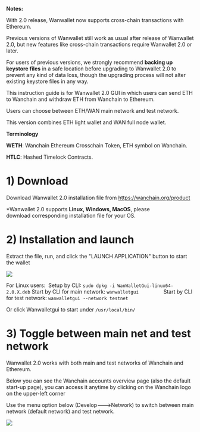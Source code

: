 **Notes:**

With 2.0 release, Wanwallet now supports cross-chain transactions with Ethereum. 

Previous versions of Wanwallet still work as usual after release of Wanwallet 2.0, but new features like cross-chain transactions require Wanwallet 2.0 or later.

For users of previous versions, we strongly recommend **backing up keystore files** in a safe location before upgrading to Wanwallet 2.0 to prevent any kind of data loss, though the upgrading process will not alter existing keystore files in any way.

This instruction guide is for Wanwallet 2.0 GUI in which users can send ETH to Wanchain and withdraw ETH from Wanchain to Ethereum.

Users can choose between ETH/WAN main network and test network.

This version combines ETH light wallet and WAN full node wallet.

**Terminology**

**WETH**: Wanchain Ethereum Crosschain Token, ETH symbol on Wanchain.

**HTLC**: Hashed Timelock Contracts.




# 1) Download

Download Wanwallet 2.0 installation file from https://wanchain.org/product

*Wanwallet 2.0 supports **Linux, Windows, MacOS**, please download corresponding installation file for your OS.

# 2) Installation and launch

Extract the file, run, and click the "LAUNCH APPLICATION" button to start the wallet

![](https://raw.githubusercontent.com/albert-fu/images_for_github/master/test/Wanwallet_launch.PNG)

For Linux users: 
Setup by CLI: `sudo dpkg -i WanWalletGui-linux64-2.0.X.deb`
Start by CLI for main network: `wanwalletgui`                
Start by CLI for test network: `wanwalletgui --network testnet`

Or click Wanwalletgui to start under `/usr/local/bin/`

# 3) Toggle between main net and test network

Wanwallet 2.0 works with both main and test networks of Wanchain and Ethereum.

Below you can see the Wanchain accounts overview page (also the default start-up page), you can access it anytime by clicking on the Wanchain logo on the upper-left corner

Use the menu option below (Develop--->Network) to switch between main network (default network) and test network.

![](https://raw.githubusercontent.com/albert-fu/images_for_github/master/test/Wanwallet_toggle_network.PNG)